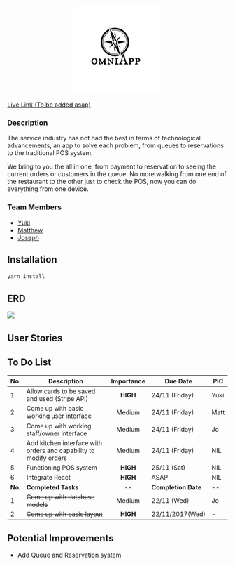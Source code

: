 <p align="center">
  <img src="/public/assets/images/logo.png">
</p>

[Live Link (To be added asap)](www.potato.com)
### Description
The service industry has not had the best in terms of technological advancements, an app to solve each problem, from queues to reservations to the traditional POS system.

We bring to you the all in one, from payment to reservation to seeing the current orders or customers in the queue. No more walking from one end of the restaurant to the other just to check the POS, now you can do everything from one device.

### Team Members
* [Yuki](https://github.com/yukitsuboniwa)
* [Matthew](https://github.com/matthewfrancisong)
* [Joseph](https://github.com/josephpung)

## Installation
```javascript
yarn install
```
## ERD
![](public/assets/images/ERD(2).png)

## User Stories


## To Do List
No. | Description | Importance | Due Date | PIC
--------  |--- | :---: | --- | --  
1| Allow cards to be saved and used (Stripe API)| **HIGH** | 24/11 (Friday) | Yuki
2| Come up with basic working user interface | Medium | 24/11 (Friday) | Matt
3| Come up with working staff/owner interface | Medium | 24/11 (Friday) | Jo
4| Add kitchen interface with orders and capability to modify orders | Medium | 24/11 (Friday) | NIL
5| Functioning POS system | **HIGH** | 25/11 (Sat) | NIL
6| Integrate React | **HIGH** | ASAP | NIL
**No.** | **Completed Tasks** | -- | **Completion Date** | --
1| ~~Come up with database models~~| Medium | 22/11 (Wed)| Jo
2| ~~Come up with basic layout~~| **HIGH** | 22/11/2017(Wed) | -

## Potential Improvements
* Add Queue and Reservation system
